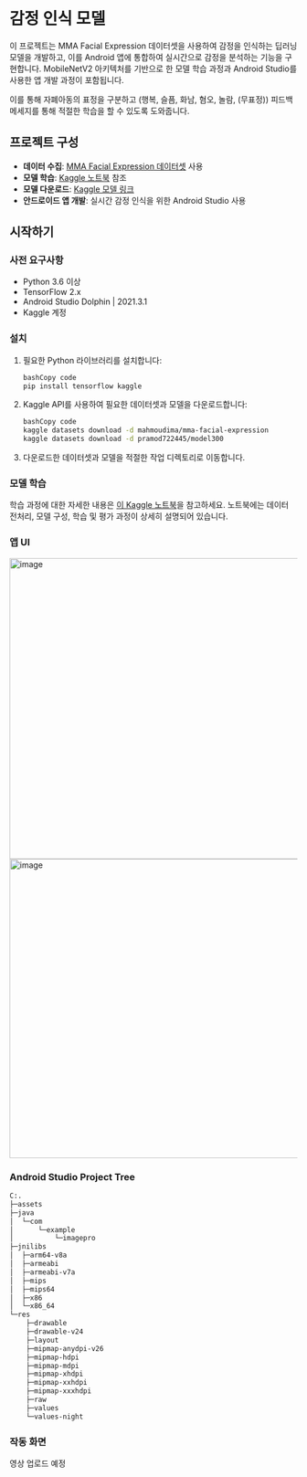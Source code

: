 # **감정 인식 모델**

이 프로젝트는 MMA Facial Expression 데이터셋을 사용하여 감정을 인식하는 딥러닝 모델을 개발하고, 이를 Android 앱에 통합하여 실시간으로 감정을 분석하는 기능을 구현합니다. MobileNetV2 아키텍처를 기반으로 한 모델 학습 과정과 Android Studio를 사용한 앱 개발 과정이 포함됩니다.

이를 통해  자폐아동의 표정을 구분하고 (행복, 슬픔, 화남, 혐오, 놀람, (무표정)) 피드백 메세지를 통해 적절한 학습을 할 수 있도록 도와줍니다.


## **프로젝트 구성**

- **데이터 수집**: [MMA Facial Expression 데이터셋](https://www.kaggle.com/datasets/mahmoudima/mma-facial-expression) 사용
- **모델 학습**: [Kaggle 노트북](https://www.kaggle.com/code/pramod722445/notebook73b2680e27/notebook) 참조
- **모델 다운로드**: [Kaggle 모델 링크](https://www.kaggle.com/datasets/pramod722445/model300)
- **안드로이드 앱 개발**: 실시간 감정 인식을 위한 Android Studio 사용
  

## **시작하기**

### **사전 요구사항**

- Python 3.6 이상
- TensorFlow 2.x
- Android Studio Dolphin | 2021.3.1
- Kaggle 계정


### **설치**

1. 필요한 Python 라이브러리를 설치합니다:
    
    ```bash
    bashCopy code
    pip install tensorflow kaggle
    
    ```
    
2. Kaggle API를 사용하여 필요한 데이터셋과 모델을 다운로드합니다:
    
    ```bash
    bashCopy code
    kaggle datasets download -d mahmoudima/mma-facial-expression
    kaggle datasets download -d pramod722445/model300
    
    ```
    
3. 다운로드한 데이터셋과 모델을 적절한 작업 디렉토리로 이동합니다.

### **모델 학습**

학습 과정에 대한 자세한 내용은 [이 Kaggle 노트북](https://www.kaggle.com/code/pramod722445/notebook73b2680e27/notebook)을 참고하세요. 노트북에는 데이터 전처리, 모델 구성, 학습 및 평가 과정이 상세히 설명되어 있습니다. 


### **앱 UI**
<img width="527" alt="image" src="https://github.com/ADDIcreamo/ADDI_recognition/assets/54527982/75afb0b4-a1d3-4c8c-b373-10a20bfee9e4">
<img width="524" alt="image" src="https://github.com/ADDIcreamo/ADDI_recognition/assets/54527982/7527b6ee-467c-4e3c-be41-e262cc04dadf">

### **Android Studio Project Tree**
```bash
C:.
├─assets
├─java
│  └─com
│      └─example
│          └─imagepro
├─jnilibs
│  ├─arm64-v8a
│  ├─armeabi
│  ├─armeabi-v7a
│  ├─mips
│  ├─mips64
│  ├─x86
│  └─x86_64
└─res
    ├─drawable
    ├─drawable-v24
    ├─layout
    ├─mipmap-anydpi-v26
    ├─mipmap-hdpi
    ├─mipmap-mdpi
    ├─mipmap-xhdpi
    ├─mipmap-xxhdpi
    ├─mipmap-xxxhdpi
    ├─raw
    ├─values
    └─values-night
```

### **작동 화면**
영상 업로드 예정
